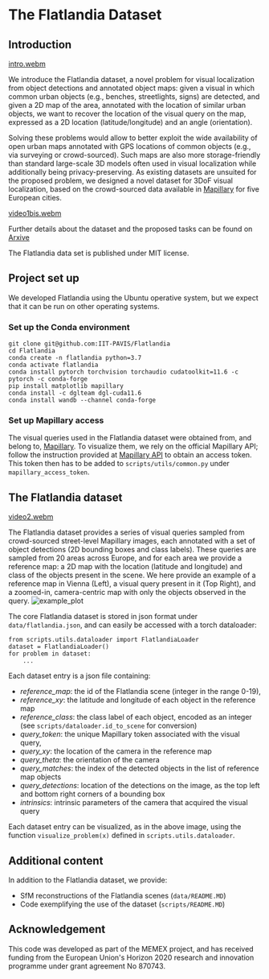 # The Flatlandia Dataset

## Introduction


[intro.webm](https://user-images.githubusercontent.com/32576285/231718784-c65424f5-91fe-4659-b1df-6e50b40f3ef8.webm)



We introduce the Flatlandia dataset, a novel problem for visual localization from object detections and annotated object 
maps: given a visual in which common urban objects (e.g., benches, streetlights, signs) are detected, and given a 2D map
of the area, annotated with the location of similar urban objects, we want to recover the location of the visual query on
the map, expressed as a 2D location (latitude/longitude) and an angle (orientation). 

Solving these problems would allow to better exploit the wide availability of open urban maps annotated with GPS 
locations of common objects (e.g., via surveying or crowd-sourced). Such maps are also more storage-friendly than 
standard large-scale 3D models often used in visual localization while additionally being privacy-preserving.
As existing datasets are unsuited for the proposed problem, we designed a novel dataset for 3DoF 
visual localization, based on the crowd-sourced data available in [Mapillary](https://www.mapillary.com/app/) for five 
European cities. 



[video1bis.webm](https://user-images.githubusercontent.com/32576285/229825564-a3061b61-9b86-44c6-8be9-bf1ca655fdbd.webm)



Further details about the dataset and the proposed tasks can be found on [Arxive](https://arxiv.org/abs/2304.06373)

The Flatlandia data set is published under MIT license.

## Project set up
We developed Flatlandia using the Ubuntu operative system, but we expect that it can be run on other operating systems.
### Set up the Conda environment
```
git clone git@github.com:IIT-PAVIS/Flatlandia
cd Flatlandia
conda create -n flatlandia python=3.7
conda activate flatlandia
conda install pytorch torchvision torchaudio cudatoolkit=11.6 -c pytorch -c conda-forge
pip install matplotlib mapillary 
conda install -c dglteam dgl-cuda11.6 
conda install wandb --channel conda-forge
```

### Set up Mapillary access
The visual queries used in the Flatlandia dataset were obtained from, and belong to, [Mapillary](https://www.mapillary.com/). 
To visualize them, we rely on the official Mapillary API; follow the instruction provided at [Mapillary API](https://blog.mapillary.com/update/2021/06/23/getting-started-with-the-new-mapillary-api-v4.html)
to obtain an access token. This token then has to be added to `scripts/utils/common.py` under `mapillary_access_token`.


## The Flatlandia dataset


[video2.webm](https://user-images.githubusercontent.com/32576285/229826247-e8cceb5f-5775-46d9-90f9-c73c062f298c.webm)



The Flatlandia dataset provides a series of visual queries sampled from crowd-sourced street-level Mapillary images, 
each annotated with a set of object detections (2D bounding boxes and class labels). These queries are sampled from 
20 areas across Europe, and for each area we provide a reference map: a 2D map with the location (latitude and longitude)
and class of the objects present in the scene. We here provide an example of a reference map in Vienna (Left), a visual 
query present in it (Top Right), and a zoomed-in, camera-centric map with only the objects observed in the query.
![example_plot](https://user-images.githubusercontent.com/32576285/230586376-d7be61a2-ceaf-42de-9b78-980f31d5ac86.png)


The core Flatlandia dataset is stored in json format under `data/flatlandia.json`, and can easily be accessed with a torch dataloader:

```
from scripts.utils.dataloader import FlatlandiaLoader 
dataset = FlatlandiaLoader()
for problem in dataset:
    ...
```

Each dataset entry is a json file containing:

- *reference_map*: the id of the Flatlandia scene (integer in the range 0-19),
- *reference_xy*: the latitude and longitude of each object in the reference map
- *reference_class*: the class label of each object, encoded as an integer (see `scripts/dataloader.id_to_scene` for conversion)
- *query_token*: the unique Mapillary token associated with the visual query,
- *query_xy*: the location of the camera in the reference map
- *query_theta*: the orientation of the camera
- *query_matches*: the index of the detected objects in the list of reference map objects
- *query_detections*: location of the detections on the image, as the top left and bottom right corners of a bounding box
- *intrinsics*: intrinsic parameters of the camera that acquired the visual query

Each dataset entry can be visualized, as in the above image, using the function `visualize_problem(x)` defined 
in `scripts.utils.dataloader`.

## Additional content
In addition to the Flatlandia dataset, we provide:
- SfM reconstructions of the Flatlandia scenes (`data/README.MD`)
- Code exemplifying the use of the dataset (`scripts/README.MD`)

## Acknowledgement
This code was developed as part of the MEMEX project, and has received funding from the European Union's Horizon 2020 research and innovation programme under grant agreement No 870743.
